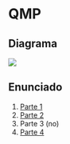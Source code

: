 # QMP

## Diagrama
![](http://www.plantuml.com/plantuml/proxy?cache=no&src=https://raw.githubusercontent.com/ariel-/tp-dds-qmp/master/assets/qmp.puml)

## Enunciado
1. [Parte 1](https://docs.google.com/document/d/1k1f-9AuIohlBGB2soSNePJ6jLxM37_tZeSD-hW_esIQ)
2. [Parte 2](https://docs.google.com/document/d/10j6XB9zIhl5xox2xBEDEFsgPmueHMkyvLSHcLxl_27Y)
3. Parte 3 (no)
4. [Parte 4](https://docs.google.com/document/d/1sy9S9EeIQr8fhatKnfTCgOfjVniJDu2viI-Av0gn0xY)
